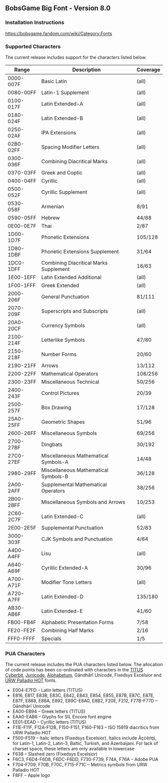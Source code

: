 ﻿## BobsGame Big Font - Version 8.0

### Installation Instructions
https://bobsgame.fandom.com/wiki/Category:Fonts

### Supported Characters
The current release includes support for the characters listed below.

| Range     | Description                            | Coverage |
|-----------|----------------------------------------|----------|
| 0000-007F | Basic Latin                            | (all)    |
| 0080-00FF | Latin-1 Supplement                     | (all)    |
| 0100-017F | Latin Extended-A                       | (all)    |
| 0180-024F | Latin Extended-B                       | (all)    |
| 0250-02AF | IPA Extensions                         | (all)    |
| 02B0-02FF | Spacing Modifier Letters               | (all)    |
| 0300-036F | Combining Diacritical Marks            | (all)    |
| 0370-03FF | Greek and Coptic                       | (all)    |
| 0400-04FF | Cyrillic                               | (all)    |
| 0500-052F | Cyrillic Supplement                    | (all)    |
| 0530-058F | Armenian                               | 8/91     |
| 0590-05FF | Hebrew                                 | 44/88    |
| 0E00-0E7F | Thai                                   | 2/87     |
| 1D00-1D7F | Phonetic Extensions                    | 105/128  |
| 1D80-1DBF | Phonetic Extensions Supplement         | 31/64    |
| 1DC0-1DFF | Combining Diacritical Marks Supplement | 16/63    |
| 1E00-1EFF | Latin Extended Additional              | (all)    |
| 1F00-1FFF | Greek Extended                         | (all)    |
| 2000-206F | General Punctuation                    | 81/111   |
| 2070-209F | Superscripts and Subscripts            | (all)    |
| 20A0-20CF | Currency Symbols                       | (all)    |
| 2100-214F | Letterlike Symbols                     | 47/80    |
| 2150-218F | Number Forms                           | 20/60    |
| 2190-21FF | Arrows                                 | 13/112   |
| 2200-22FF | Mathematical Operators                 | 108/256  |
| 2300-23FF | Miscellaneous Technical                | 50/256   |
| 2400-243F | Control Pictures                       | 20/39    |
| 2500-257F | Box Drawing                            | 17/128   |
| 25A0-25FF | Geometric Shapes                       | 51/96    |
| 2600-26FF | Miscellaneous Symbols                  | 69/256   |
| 2700-27BF | Dingbats                               | 30/192   |
| 27C0-27EF | Miscellaneous Mathematical Symbols-A   | 14/48    |
| 2980-29FF | Miscellaneous Mathematical Symbols-B   | 36/128   |
| 2A00-2AFF | Supplemental Mathematical Operators    | 38/256   |
| 2B00-2BFF | Miscellaneous Symbols and Arrows       | 10/253   |
| 2C60-2C7F | Latin Extended-C                       | (all)    |
| 2E00-2E5F | Supplemental Punctuation               | 52/83    |
| 3000-303F | CJK Symbols and Punctuation            | 4/64     |
| A4D0-A4FF | Lisu                                   | (all)    |
| A640-A69F | Cyrillic Extended-A                    | 30/96    |
| A700-A71F | Modifier Tone Letters                  | (all)    |
| A720-A7FF | Latin Extended-D                       | 135/180  |
| AB30-AB6F | Latin Extended-E                       | 41/60    |
| FB00-FB4F | Alphabetic Presentation Forms          | 7/58     |
| FE20-FE2F | Combining Half Marks                   | 2/16     |
| FFF0-FFFF | Specials                               | 1/5      |

### PUA Characters
The current release includes the PUA characters listed below. The allocation of code points has been co-ordinated with characters in the [TITUS Cyberbit](http://titus.uni-frankfurt.de/), [Junicode](https://junicode.sourceforge.io/), [Alphabetum](http://guindo.pntic.mec.es/~jmag0042/alphaeng.html), Gāndhārī Unicode, Fixedsys Excelsior and [URW Palladio HOT](http://www.sanskritweb.net/) fonts.
* E004-E7FD – Latin letters (TITUS)
* E816, E817, E83B, E83C, E842, E843, E854, E855, E87B, E87C, E87E, E87F, E888, E88A, E892, E89C-E8A0, E8B2, F20E, F212, F77B-F77D – Gāndhārī Unicode
* EA00-EB94 – Greek letters (TITUS)
* EAA0-EAB6 – Glyphs for SIL Encore font engine
* EE01-EEAD – Cyrillic letters (TITUS)
* F11E-F11F, F12A-F12B, F150-F151, F160-F163 – ISO 15919 diacritics from URW Palladio HOT
* F500-F519 – Italic letters (Fixedsys Excelsior). Italics include Āçċêńţś, for Latin-1, Latin-2, Latin-3, Baltic, Turkish, and Azerbaijani. For lack of charset space, these letters are only available in lowercase
* F638 – Slashed zero (Fixedsys Excelsior)
* F6C3, F6D4-F6D8, F6DC-F6DD, F730-F739, F74A, F76A – Adobe PUA
* F704-F709, F70B, F70C, F715-F71C – Metrics symbols from URW Palladio HOT
* F8FF – Apple logo
